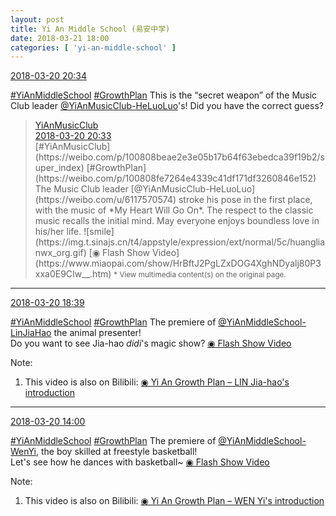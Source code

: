 ```yaml
---
layout: post
title: Yi An Middle School (易安中学)
date: 2018-03-21 18:00
categories: [ 'yi-an-middle-school' ]
---
```


<div class="weibo-info">
  <a href="https://weibo.com/6074218720/G8hGdC4N5">2018-03-20 20:34</a>
</div>

[#YiAnMiddleSchool](https://weibo.com/p/100808e5c67e0668537d4caddefd946dcff208/super_index) [#GrowthPlan](https://weibo.com/p/100808fe7264e4339c41df171df3260846e152) This is the “secret weapon” of the Music Club leader [@YiAnMusicClub-HeLuoLuo](https://weibo.com/u/6117570574)'s! Did you have the correct guess?

<!-- more -->

> <div class="weibo-post-name">
>   <a href="https://weibo.com/u/6094546964">YiAnMusicClub</a>
> </div>
> <div class="weibo-info">
>   <a href="https://weibo.com/6094546964/G8hFOu6hu">2018-03-20 20:33</a>
> </div>
> [#YiAnMusicClub](https://weibo.com/p/100808beae2e3e05b17b64f63ebedca39f19b2/super_index) [#GrowthPlan](https://weibo.com/p/100808fe7264e4339c41df171df3260846e152) The Music Club leader [@YiAnMusicClub-HeLuoLuo](https://weibo.com/u/6117570574) stroke his pose in the first place, with the music of *My Heart Will Go On*. The respect to the classic music recalls the initial mind. May everyone enjoys boundless love in his/her life. ![smile](https://img.t.sinajs.cn/t4/appstyle/expression/ext/normal/5c/huanglianwx_org.gif) [◉ Flash Show Video](https://www.miaopai.com/show/HrBftJ2PgLZxDOG4XghNDyalj80P3xxa0E9CIw__.htm)  
> <small>* View multimedia content(s) on the original page.</small>

---

<div class="weibo-info">
  <a href="https://weibo.com/6074218720/G8gVsfbcY">2018-03-20 18:39</a>
</div>

[#YiAnMiddleSchool](https://weibo.com/p/100808e5c67e0668537d4caddefd946dcff208/super_index) [#GrowthPlan](https://weibo.com/p/100808fe7264e4339c41df171df3260846e152) The premiere of [@YiAnMiddleSchool-LinJiaHao](https://weibo.com/6210352257) the animal presenter!  
Do you want to see Jia-hao *didi*'s magic show? [◉ Flash Show Video](https://www.miaopai.com/show/tku95TsRhcdt~TO3tkZ4SAHymmQ7Ghf05UOPTw__.htm)

Note:
1. This video is also on Bilibili: [◉ Yi An Growth Plan – LIN Jia-hao's introduction](https://www.bilibili.com/video/av21016249)

---

<div class="weibo-info">
  <a href="https://weibo.com/6074218720/G8f61AEDE">2018-03-20 14:00</a>
</div>

[#YiAnMiddleSchool](https://weibo.com/p/100808e5c67e0668537d4caddefd946dcff208/super_index) [#GrowthPlan](https://weibo.com/p/100808fe7264e4339c41df171df3260846e152) The premiere of [@YiAnMiddleSchool-WenYi](https://weibo.com/u/6507106244), the boy skilled at freestyle basketball!  
Let's see how he dances with basketball~ [◉ Flash Show Video](https://www.miaopai.com/show/s~F0vWFrI~UkLka5-wlD8bhcu3bPnVC3Nob4cQ__.htm)

Note:
1. This video is also on Bilibili: [◉ Yi An Growth Plan – WEN Yi's introduction](https://www.bilibili.com/video/av21004469)
